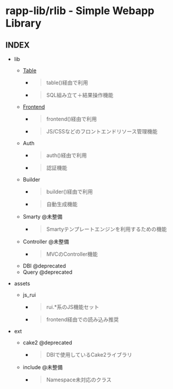 rapp-lib/rlib - Simple Webapp Library
========================================

INDEX
--------

- lib
    - [Table](lib/Table.md)
        - > table()経由で利用
        - > SQL組み立て＋結果操作機能
    - [Frontend](lib/Frontend.md)
        - > frontend()経由で利用
        - > JS/CSSなどのフロントエンドリソース管理機能
    - Auth
        - > auth()経由で利用
        - > 認証機能
    - Builder
        - > builder()経由で利用
        - > 自動生成機能
    - Smarty @未整備
        - > Smartyテンプレートエンジンを利用するための機能
    - Controller @未整備
        - > MVCのController機能
    - DBI @deprecated
    - Query @deprecated

- assets
    - js_rui
        - > rui.*系のJS機能セット
        - > frontend経由での読み込み推奨

- ext
    - cake2 @deprecated
        - > DBIで使用しているCake2ライブラリ
    - include @未整備
        - > Namespace未対応のクラス


